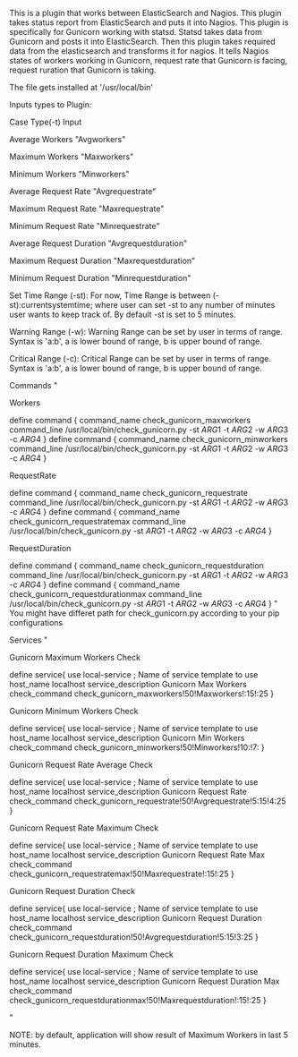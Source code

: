 This is a plugin that works between ElasticSearch and Nagios. This plugin takes status report from ElasticSearch and puts it into Nagios. This plugin is specifically for Gunicorn working with statsd. Statsd takes data from Gunicorn and posts it into ElasticSearch. Then this plugin takes required data from the elasticsearch and transforms it for nagios. It tells Nagios states of workers working in Gunicorn, request rate that Gunicorn is facing, request ruration that Gunicorn is taking.

The file gets installed at '/usr/local/bin'

Inputs types to Plugin:

Case Type(-t) Input

Average Workers "Avgworkers"

Maximum Workers "Maxworkers"

Minimum Workers "Minworkers"

Average Request Rate "Avgrequestrate"

Maximum Request Rate "Maxrequestrate"

Minimum Request Rate "Minrequestrate"

Average Request Duration "Avgrequestduration"

Maximum Request Duration "Maxrequestduration"

Minimum Request Duration "Minrequestduration"

Set Time Range (-st): For now, Time Range is between (-st):currentsystemtime; where user can set -st to any number of minutes user wants to keep track of. By default -st is set to 5 minutes.

Warning Range (-w): Warning Range can be set by user in terms of range. Syntax is 'a:b', a is lower bound of range, b is upper bound of range.

Critical Range (-c): Critical Range can be set by user in terms of range. Syntax is 'a:b', a is lower bound of range, b is upper bound of range.

Commands "

Workers

define command { command_name check_gunicorn_maxworkers command_line /usr/local/bin/check_gunicorn.py -st $ARG1$ -t $ARG2$ -w $ARG3$ -c $ARG4$ } define command { command_name check_gunicorn_minworkers command_line /usr/local/bin/check_gunicorn.py -st $ARG1$ -t $ARG2$ -w $ARG3$ -c $ARG4$ }

RequestRate

define command { command_name check_gunicorn_requestrate command_line /usr/local/bin/check_gunicorn.py -st $ARG1$ -t $ARG2$ -w $ARG3$ -c $ARG4$ } define command { command_name check_gunicorn_requestratemax command_line /usr/local/bin/check_gunicorn.py -st $ARG1$ -t $ARG2$ -w $ARG3$ -c $ARG4$ }

RequestDuration

define command { command_name check_gunicorn_requestduration command_line /usr/local/bin/check_gunicorn.py -st $ARG1$ -t $ARG2$ -w $ARG3$ -c $ARG4$ } define command { command_name check_gunicorn_requestdurationmax command_line /usr/local/bin/check_gunicorn.py -st $ARG1$ -t $ARG2$ -w $ARG3$ -c $ARG4$ } " You might have differet path for check_gunicorn.py according to your pip configurations

Services "

Gunicorn Maximum Workers Check

define service{ use local-service ; Name of service template to use host_name localhost service_description Gunicorn Max Workers check_command check_gunicorn_maxworkers!50!Maxworkers!:15!:25 }

Gunicorn Minimum Workers Check

define service{ use local-service ; Name of service template to use host_name localhost service_description Gunicorn Min Workers check_command check_gunicorn_minworkers!50!Minworkers!10:!7: }

Gunicorn Request Rate Average Check

define service{ use local-service ; Name of service template to use host_name localhost service_description Gunicorn Request Rate check_command check_gunicorn_requestrate!50!Avgrequestrate!5:15!4:25 }

Gunicorn Request Rate Maximum Check

define service{ use local-service ; Name of service template to use host_name localhost service_description Gunicorn Request Rate Max check_command check_gunicorn_requestratemax!50!Maxrequestrate!:15!:25 }

Gunicorn Request Duration Check

define service{ use local-service ; Name of service template to use host_name localhost service_description Gunicorn Request Duration check_command check_gunicorn_requestduration!50!Avgrequestduration!5:15!3:25 }

Gunicorn Request Duration Maximum Check

define service{ use local-service ; Name of service template to use host_name localhost service_description Gunicorn Request Duration Max check_command check_gunicorn_requestdurationmax!50!Maxrequestduration!:15!:25 }

"

NOTE: by default, application will show result of Maximum Workers in last 5 minutes.
